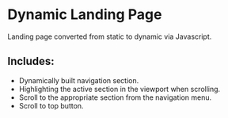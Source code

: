 # Dynamic Landing Page

Landing page converted from static to dynamic via Javascript.

## Includes:
* Dynamically built navigation section.
* Highlighting the active section in the viewport when scrolling.
* Scroll to the appropriate section from the navigation menu.
* Scroll to top button.
